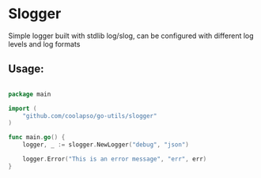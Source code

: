 # Slogger

Simple logger built with stdlib log/slog, can be configured with different log levels and log formats

## Usage: 

```go

package main

import (
    "github.com/coolapso/go-utils/slogger"
)

func main.go() {
    logger, _ := slogger.NewLogger("debug", "json")

    logger.Error("This is an error message", "err", err)
}
```
